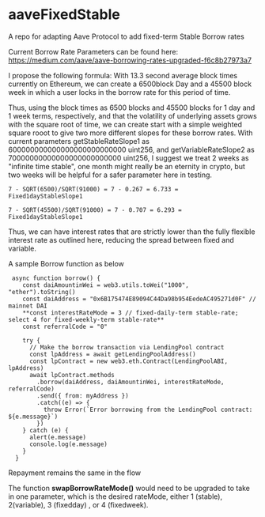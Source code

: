 # aaveFixedStable
A repo for adapting Aave Protocol to add fixed-term Stable Borrow rates

Current Borrow Rate Parameters can be found here:
https://medium.com/aave/aave-borrowing-rates-upgraded-f6c8b27973a7

I propose the following formula:
With 13.3 second average block times currently on Ethereum, we can create a 6500block Day and a 45500 block week in which a user locks in the borrow rate for this period of time. 

Thus, using the block times as 6500 blocks and 45500 blocks for 1 day and 1 week terms, respectively, and that the volatility of underlying assets grows with the square root of time,  we can create start with a simple weighted square rooot to give two more different slopes for these borrow rates. 
With current parameters getStableRateSlope1 as 600000000000000000000000000 uint256, and getVariableRateSlope2 as 70000000000000000000000000 uint256, I suggest we treat 2 weeks as "infinite time stable", one month might really be an eternity in crypto, but two weeks will be helpful for a safer parameter here in testing.
```
7 - SQRT(6500)/SQRT(91000) = 7 - 0.267 = 6.733 =  Fixed1dayStableSlope1

7 - SQRT(45500)/SQRT(91000) = 7 - 0.707 = 6.293 =  Fixed1dayStableSlope1
```
Thus, we can have interest rates that are strictly lower than the fully flexible interest rate as outlined here, reducing the spread between fixed and variable.


A sample Borrow function as below 
```
 async function borrow() {
    const daiAmountinWei = web3.utils.toWei("1000", "ether").toString()
    const daiAddress = "0x6B175474E89094C44Da98b954EedeAC495271d0F" // mainnet DAI
    **const interestRateMode = 3 // fixed-daily-term stable-rate; select 4 for fixed-weekly-term stable-rate**
    const referralCode = "0"

    try {
      // Make the borrow transaction via LendingPool contract
      const lpAddress = await getLendingPoolAddress()
      const lpContract = new web3.eth.Contract(LendingPoolABI, lpAddress)
      await lpContract.methods
        .borrow(daiAddress, daiAmountinWei, interestRateMode, referralCode)
        .send({ from: myAddress })
        .catch((e) => {
          throw Error(`Error borrowing from the LendingPool contract: ${e.message}`)
        })
    } catch (e) {
      alert(e.message)
      console.log(e.message)
    }
  }
```

Repayment remains the same in the flow

The function **swapBorrowRateMode()** would need to be upgraded to take in one parameter, which is the desired rateMode, either 1 (stable), 2(variable), 3 (fixedday) , or 4 (fixedweek).


